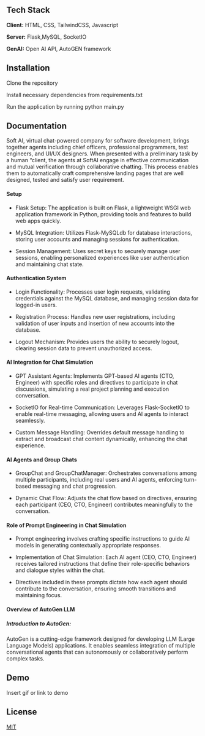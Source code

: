 


## Tech Stack

**Client:** HTML, CSS, TailwindCSS, Javascript

**Server:** Flask,MySQL, SocketIO

**GenAI:** Open AI API, AutoGEN framework

## Installation

Clone the repository

Install necessary dependencies from requirements.txt 

Run the application by running python main.py
    

## Documentation

Soft AI, virtual chat-powered company for software
 development, brings together agents including chief officers, professional programmers, test
 engineers, and UI/UX designers. When presented with a preliminary
 task by a human “client, the agents at SoftAI engage in
 effective communication and mutual verification
 through collaborative chatting. This process enables them to
 automatically craft comprehensive
 landing pages that are well designed, tested and satisfy user requirement.
#### Setup

- Flask Setup: The application is built on Flask, a lightweight WSGI web application framework in Python, providing tools and features to build web apps quickly.

- MySQL Integration: Utilizes Flask-MySQLdb for database interactions, storing user accounts and managing sessions for authentication.

- Session Management: Uses secret keys to securely manage user sessions, enabling personalized experiences like user authentication and maintaining chat state.

#### Authentication System

- Login Functionality: Processes user login requests, validating credentials against the MySQL database, and managing session data for logged-in users.

- Registration Process: Handles new user registrations, including validation of user inputs and insertion of new accounts into the database.

- Logout Mechanism: Provides users the ability to securely logout, clearing session data to prevent unauthorized access.


#### AI Integration for Chat Simulation

- GPT Assistant Agents: Implements GPT-based AI agents (CTO, Engineer) with specific roles and directives to participate in chat discussions, simulating a real project planning and execution conversation.

- SocketIO for Real-time Communication: Leverages Flask-SocketIO to enable real-time messaging, allowing users and AI agents to interact seamlessly.

- Custom Message Handling: Overrides default message handling to extract and broadcast chat content dynamically, enhancing the chat experience.

#### AI Agents and Group Chats

- GroupChat and GroupChatManager: Orchestrates conversations among multiple participants, including real users and AI agents, enforcing turn-based messaging and chat progression.

- Dynamic Chat Flow: Adjusts the chat flow based on directives, ensuring each participant (CEO, CTO, Engineer) contributes meaningfully to the conversation.

#### Role of Prompt Engineering in Chat Simulation

- Prompt engineering involves crafting specific instructions to guide AI models in generating contextually appropriate responses.

- Implementation of Chat Simulation:
 Each AI agent (CEO, CTO, Engineer) receives tailored instructions that define    their role-specific behaviors and dialogue styles within the chat.

- Directives included in these prompts dictate how each agent should contribute to the conversation, ensuring smooth transitions and maintaining focus.



#### Overview of AutoGen LLM

##### Introduction to AutoGen:

AutoGen is a cutting-edge framework designed for developing LLM (Large Language Models) applications. It enables seamless integration of multiple conversational agents that can autonomously or collaboratively perform complex tasks.






## Demo

Insert gif or link to demo


## License

[MIT](https://choosealicense.com/licenses/mit/)


